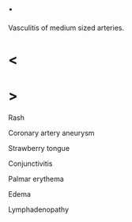 # .

Vasculitis of medium sized arteries.

# <

# >

Rash

Coronary artery aneurysm

Strawberry tongue

Conjunctivitis

Palmar erythema

Edema

Lymphadenopathy
